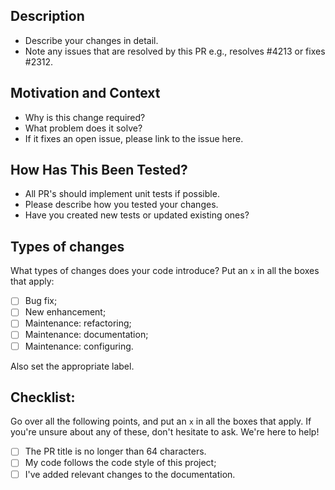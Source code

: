 ## Description
* Describe your changes in detail.
* Note any issues that are resolved by this PR e.g., resolves #4213 or fixes #2312.

## Motivation and Context
* Why is this change required? 
* What problem does it solve?
* If it fixes an open issue, please link to the issue here.

## How Has This Been Tested?
* All PR's should implement unit tests if possible.
* Please describe how you tested your changes.
* Have you created new tests or updated existing ones?

## Types of changes
What types of changes does your code introduce? Put an `x` in all the boxes that apply:
* [ ] Bug fix;
* [ ] New enhancement;
* [ ] Maintenance: refactoring;
* [ ] Maintenance: documentation;
* [ ] Maintenance: configuring.

Also set the appropriate label.

## Checklist:
Go over all the following points, and put an `x` in all the boxes that apply.
If you're unsure about any of these, don't hesitate to ask. We're here to help!
- [ ] The PR title is no longer than 64 characters.
- [ ] My code follows the code style of this project;
- [ ] I've added relevant changes to the documentation.
